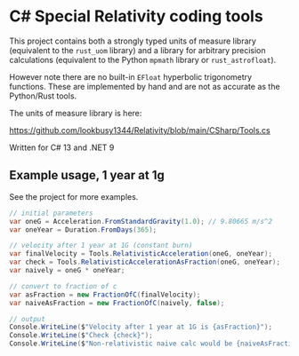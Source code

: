 # C# Special Relativity coding tools

This project contains both a strongly typed units of measure library (equivalent to the `rust_uom` library) and a library for arbitrary precision calculations (equivalent to the Python `mpmath` library or `rust_astrofloat`).

However note there are no built-in `EFloat` hyperbolic trigonometry functions. These are implemented by hand and are not as accurate as the Python/Rust tools.

The units of measure library is here:

https://github.com/lookbusy1344/Relativity/blob/main/CSharp/Tools.cs

Written for C# 13 and .NET 9

## Example usage, 1 year at 1g

See the project for more examples.

```csharp
// initial parameters
var oneG = Acceleration.FromStandardGravity(1.0); // 9.80665 m/s^2
var oneYear = Duration.FromDays(365);

// velocity after 1 year at 1G (constant burn)
var finalVelocity = Tools.RelativisticAcceleration(oneG, oneYear);
var check = Tools.RelativisticAccelerationAsFraction(oneG, oneYear);
var naively = oneG * oneYear;

// convert to fraction of c
var asFraction = new FractionOfC(finalVelocity);
var naiveAsFraction = new FractionOfC(naively, false);

// output
Console.WriteLine($"Velocity after 1 year at 1G is {asFraction}");
Console.WriteLine($"Check {check}");
Console.WriteLine($"Non-relativistic naive calc would be {naiveAsFraction}");
```

